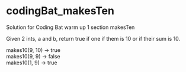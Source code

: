 # codingBat_makesTen
Solution for Coding Bat warm up 1 section makesTen

Given 2 ints, a and b, return true if one if them is 10 or if their sum is 10.<br>

makes10(9, 10) → true<br>
makes10(9, 9) → false<br>
makes10(1, 9) → true<br>
